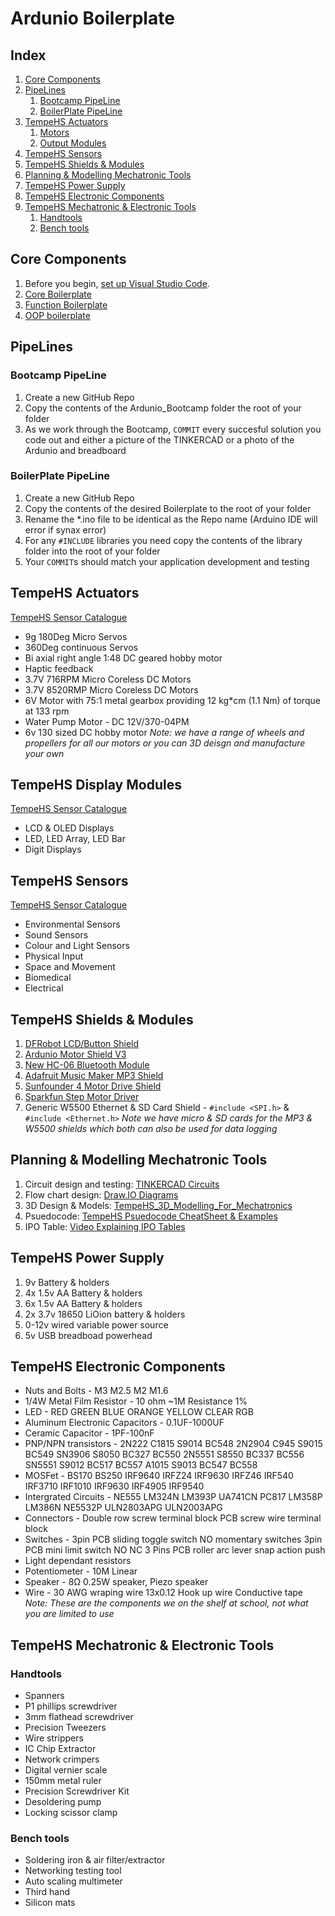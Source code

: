 # Ardunio Boilerplate

## Index
1. [Core Components](#Core-Components)
2. [PipeLines](#PipeLines)
    1. [Bootcamp PipeLine](#Bootcamp-PipeLine)
    2. [BoilerPlate PipeLine](#BoilerPlate-PipeLine)
3. [TempeHS Actuators](#TempeHS-Actuators)
    1. [Motors](#Motors)
    2. [Output Modules](#Output-Modules)
4. [TempeHS Sensors](#TempeHS-Sensors)
5. [TempeHS Shields & Modules](#TempeHS-Shields--Modules)
6. [Planning & Modelling Mechatronic Tools](#Planning--Modelling-Mechatronic-Tools)
7. [TempeHS Power Supply](#TempeHS-Power-Supply)
8. [TempeHS Electronic Components](#TempeHS-Electronic-Components)
9. [TempeHS Mechatronic & Electronic Tools](#TempeHS-Mechatronic--Electronic-Tools)
    1. [Handtools](#Handtools)
    2. [Bench tools](#Bench-tools)

## Core Components
1. Before you begin, [set up Visual Studio Code](https://github.com/TempeHS/VisualStudioCodeSetup).
2. [Core Boilerplate](https://github.com/TempeHS/TempeHS_Ardunio_Boilerplate/tree/main/Ardunio_Core_Boilerplate)
3. [Function Boilerplate](https://github.com/TempeHS/TempeHS_Ardunio_Boilerplate/tree/main/Ardunio_Function_Boilerplate)
4. [OOP boilerplate](https://github.com/TempeHS/TempeHS_Ardunio_Boilerplate/tree/main/Ardunio_OOP_Boilerplate)

## PipeLines
### Bootcamp PipeLine
1. Create a new GitHub Repo
2. Copy the contents of the Ardunio_Bootcamp folder the root of your folder
3. As we work through the Bootcamp, `COMMIT` every succesful solution you code out and either a picture of the TINKERCAD or a photo of the Ardunio and breadboard

### BoilerPlate PipeLine
1. Create a new GitHub Repo
2. Copy the contents of the desired Boilerplate to the root of your folder
3. Rename the *.ino file to be identical as the Repo name (Arduino IDE will error if synax error)
4. For any `#INCLUDE` libraries you need copy the contents of the library folder into the root of your folder
5. Your `COMMIT`s should match your application development and testing

## TempeHS Actuators
[TempeHS Sensor Catalogue](https://github.com/TempeHS/TempeHS_Ardunio_Boilerplate/tree/main/TempeHS_Sensor_Catalogue)
- 9g 180Deg Micro Servos 
- 360Deg continuous Servos
- Bi axial right angle 1:48 DC geared hobby motor
- Haptic feedback
- 3.7V 716RPM Micro Coreless DC Motors
- 3.7V 8520RMP Micro Coreless DC Motors
- 6V Motor with 75:1 metal gearbox providing 12 kg*cm (1.1 Nm) of torque at 133 rpm
- Water Pump Motor - DC 12V/370-04PM 
- 6v 130 sized DC hobby motor 
*Note: we have a range of wheels and propellers for all our motors or you can 3D deisgn and manufacture your own*

## TempeHS Display Modules
[TempeHS Sensor Catalogue](https://github.com/TempeHS/TempeHS_Ardunio_Boilerplate/tree/main/TempeHS_Sensor_Catalogue)
- LCD & OLED Displays
- LED, LED Array, LED Bar
- Digit Displays  

## TempeHS Sensors
[TempeHS Sensor Catalogue](https://github.com/TempeHS/TempeHS_Ardunio_Boilerplate/tree/main/TempeHS_Sensor_Catalogue)
- Environmental Sensors
- Sound Sensors
- Colour and Light Sensors
- Physical Input
- Space and Movement
- Biomedical
- Electrical

## TempeHS Shields & Modules
1. [DFRobot LCD/Button Shield](https://wiki.dfrobot.com/LCD_KeyPad_Shield_For_Arduino_SKU__DFR0009)
2. [Ardunio Motor Shield V3](https://store.arduino.cc/products/arduino-motor-shield-rev3)
3. [New HC-06 Bluetooth Module](https://www.aranacorp.com/en/arduino-and-bluetooth-module-hc-06/)
4. [Adafruit Music Maker MP3 Shield](https://learn.adafruit.com/adafruit-music-maker-shield-vs1053-mp3-wav-wave-ogg-vorbis-player)
5. [Sunfounder 4 Motor Drive Shield](http://wiki.sunfounder.cc/index.php?title=L293D_Motor_Driver_Shield) 
6. [Sparkfun Step Motor Driver](https://github.com/sparkfun/Easy_Driver)
7. Generic W5500 Ethernet & SD Card Shield - `#include <SPI.h>` & `#include <Ethernet.h>`
*Note we have micro & SD cards for the MP3 & W5500 shields which both can also be used for data logging*

## Planning & Modelling Mechatronic Tools
1. Circuit design and testing: [TINKERCAD Circuits](https://www.tinkercad.com/dashboard?collection=designs&type=circuits)
2. Flow chart design: [Draw.IO Diagrams](https://app.diagrams.net/)
3. 3D Design & Models: [TempeHS_3D_Modelling_For_Mechatronics](https://github.com/TempeHS/TempeHS_Ardunio_Boilerplate/tree/main/TempeHS_3D_Modelling_For_Mechatronics)
4. Psuedocode: [TempeHS Psuedocode CheatSheet & Examples](https://github.com/TempeHS/TempeHS_Ardunio_Boilerplate/blob/main/PsuedeoCode%20StyleGuide.pdf)
5. IPO Table: [Video Explaining IPO Tables](https://www.youtube.com/watch?v=a10a11oxjrA)

## TempeHS Power Supply
1. 9v Battery & holders
2. 4x 1.5v AA Battery & holders
3. 6x 1.5v AA Battery & holders
4. 2x 3.7v 18650 LiOion battery & holders
5. 0-12v wired variable power source
6. 5v USB breadboad powerhead

## TempeHS Electronic Components
- Nuts and Bolts - M3 M2.5 M2 M1.6
- 1/4W Metal Film Resistor - 10 ohm ~1M Resistance 1%
- LED - RED GREEN BLUE ORANGE YELLOW CLEAR RGB
- Aluminum Electronic Capacitors - 0.1UF-1000UF
- Ceramic Capacitor - 1PF-100nF
- PNP/NPN transistors - 2N222 C1815 S9014 BC548 2N2904 C945 S9015 BC549 SN3906 S8050 BC327 BC550 2N5551 S8550 BC337 BC556 SN5551 S9012 BC517 BC557 A1015 S9013 BC547 BC558
- MOSFet - BS170 BS250 IRF9640 IRFZ24 IRF9630 IRFZ46 IRF540 IRF3710 IRF1010 IRF9630 IRF4905 IRF9540
- Intergrated Circuits - NE555 LM324N LM393P UA741CN PC817 LM358P LM386N NE5532P ULN2803APG ULN2003APG
- Connectors - Double row screw terminal block PCB screw wire terminal block
- Switches - 3pin PCB sliding toggle switch NO momentary switches 3pin PCB mini limit switch NO NC 3 Pins PCB roller arc lever snap action push
- Light dependant resistors
- Potentiometer - 10M Linear
- Speaker - 8Ω 0.25W speaker, Piezo speaker
- Wire - 30 AWG wraping wire 13x0.12 Hook up wire Conductive tape
*Note: These are the components we on the shelf at school, not what you are limited to use*

## TempeHS Mechatronic & Electronic Tools
### Handtools
- Spanners
- P1 phillips screwdriver
- 3mm flathead screwdriver
- Precision Tweezers
- Wire strippers
- IC Chip Extractor
- Network crimpers
- Digital vernier scale
- 150mm metal ruler
- Precision Screwdriver Kit
- Desoldering pump
- Locking scissor clamp

### Bench tools
- Soldering iron & air filter/extractor
- Networking testing tool
- Auto scaling multimeter
- Third hand
- Silicon mats